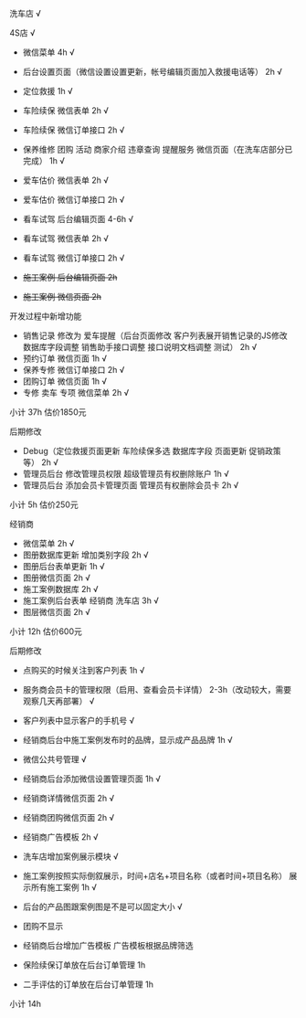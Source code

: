 洗车店 √

4S店 √

* 微信菜单 4h √
* 后台设置页面（微信设置设置更新，帐号编辑页面加入救援电话等） 2h √

* 定位救援 1h √
* 车险续保 微信表单 2h √
* 车险续保 微信订单接口 2h √
* 保养维修 团购 活动 商家介绍 违章查询 提醒服务 微信页面（在洗车店部分已完成） 1h √
* 爱车估价 微信表单 2h √
* 爱车估价 微信订单接口 2h √
* 看车试驾 后台编辑页面 4-6h √
* 看车试驾 微信表单 2h √
* 看车试驾 微信订单接口 2h √
* ~~施工案例 后台编辑页面 2h~~
* ~~施工案例 微信页面 2h~~

开发过程中新增功能

* 销售记录 修改为 爱车提醒（后台页面修改 客户列表展开销售记录的JS修改 数据库字段调整 销售助手接口调整 接口说明文档调整 测试） 2h √
* 预约订单 微信页面 1h √
* 保养专修 微信订单接口 2h √
* 团购订单 微信页面 1h √
* 专修 卖车 专项 微信菜单 2h √

小计 37h 估价1850元


后期修改

* Debug（定位救援页面更新 车险续保多选 数据库字段 页面更新 促销政策 等） 2h √
* 管理员后台 修改管理员权限 超级管理员有权删除账户 1h √
* 管理员后台 添加会员卡管理页面 管理员有权删除会员卡 2h √

小计 5h 估价250元


经销商

* 微信菜单 2h √
* 图册数据库更新 增加类别字段 2h √
* 图册后台表单更新 1h √
* 图册微信页面 2h √
* 施工案例数据库 2h √
* 施工案例后台表单 经销商 洗车店 3h √
* 图层微信页面 2h √

小计 12h 估价600元

后期修改

* 点购买的时候关注到客户列表 1h √
* 服务商会员卡的管理权限（启用、查看会员卡详情） 2-3h（改动较大，需要观察几天再部署） √
* 客户列表中显示客户的手机号 √
* 经销商后台中施工案例发布时的品牌，显示成产品品牌 1h √
* 微信公共号管理 √
* 经销商后台添加微信设置管理页面 1h √
* 经销商详情微信页面 2h √
* 经销商团购微信页面 2h √
* 经销商广告模板 2h √
* 洗车店增加案例展示模块 √
* 施工案例按照实际倒叙展示，时间+店名+项目名称（或者时间+项目名称） 展示所有施工案例 1h √
* 后台的产品图跟案例图是不是可以固定大小 √

* 团购不显示
* 经销商后台增加广告模板 广告模板根据品牌筛选
* 保险续保订单放在后台订单管理 1h
* 二手评估的订单放在后台订单管理 1h


小计 14h
